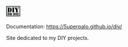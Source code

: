# <img src="docs/sources/assets/images/logo.png" style="height:1em; vertical-align: middle;">

Documentation: https://5uperpalo.github.io/diy/

Site dedicated to my DIY projects.